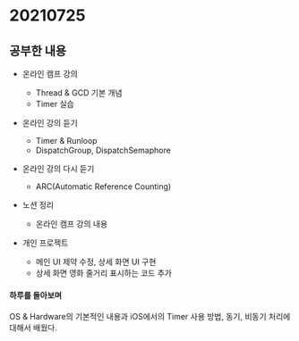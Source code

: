 # 20210725

## 공부한 내용
+ 온라인 캠프 강의
  - Thread & GCD 기본 개념
  - Timer 실습
  
+ 온라인 강의 듣기
  - Timer & Runloop
  - DispatchGroup, DispatchSemaphore
  
+ 온라인 강의 다시 듣기
  - ARC(Automatic Reference Counting)
  
+ 노션 정리
  - 온라인 캠프 강의 내용
    
+ 개인 프로젝트
  - 메인 UI 제약 수정, 상세 화면 UI 구현
  - 상세 화면 영화 줄거리 표시하는 코드 추가


#### 하루를 돌아보며
OS & Hardware의 기본적인 내용과 iOS에서의 Timer 사용 방법, 동기, 비동기 처리에 대해서 배웠다.
